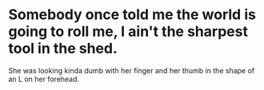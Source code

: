 # Somebody once told me the world is going to roll me, I ain't the sharpest tool in the shed.

She was looking kinda dumb with her finger and her thumb in the shape of an L on her forehead.